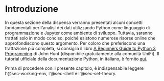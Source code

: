 # Introduzione

In questa sezione della dispensa verranno presentati alcuni concetti fondamentali per l'analisi dei dati utilizzando Python come linguaggio di programmazione e Jupyter come ambiente di sviluppo. Tuttavia, saranno trattati solo in modo conciso, poiché esistono numerose risorse online che approfondiscono questo argomento. Per coloro che preferiscono una trattazione più completa, si consiglia il libro [A Beginners Guide to Python 3 Programming](https://link.springer.com/book/10.1007/978-3-031-35122-8) di John Hunt (disponibile gratuitamente alla comunità UniFi). Il tutorial ufficiale della documentazione Python, in italiano, è fornito [qui](https://pytutorial-it.readthedocs.io/it/python3.11/index.html).

Prima di procedere con il presente capitolo, è indispensabile leggere l'@sec-working-env, l'@sec-shell e l'@sec-set-theory.
